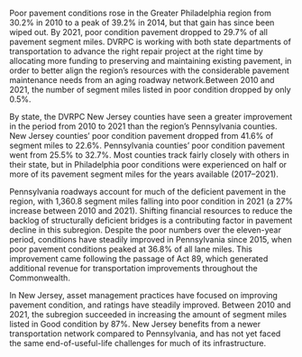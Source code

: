 Poor pavement conditions rose in the Greater Philadelphia region from 30.2% in 2010 to a peak of 39.2% in 2014, but that gain has since been wiped out. By 2021, poor condition pavement dropped to 29.7% of all pavement segment miles. DVRPC is working with both state departments of transportation to advance the right repair project at the right time by allocating more funding to preserving and maintaining existing pavement, in order to better align the region’s resources with the considerable pavement maintenance needs from an aging roadway network.Between 2010 and 2021, the number of segment miles listed in poor condition dropped by only 0.5%. 

By state, the DVRPC New Jersey counties have seen a greater improvement in the period from 2010 to 2021 than the region’s Pennsylvania counties. New Jersey counties’ poor condition pavement dropped from 41.6% of segment miles to 22.6%. Pennsylvania counties’ poor condition pavement went from 25.5% to 32.7%. Most counties track fairly closely with others in their state, but in Philadelphia poor conditions were experienced on half or more of its pavement segment miles for the years available (2017–2021).

Pennsylvania roadways account for much of the deficient pavement in the region, with 1,360.8 segment miles falling into poor condition in 2021 (a 27% increase between 2010 and 2021). Shifting financial resources to reduce the backlog of structurally deficient bridges is a contributing factor in pavement decline in this subregion. Despite the poor numbers over the eleven-year period, conditions have steadily improved in Pennsylvania since 2015, when poor pavement conditions peaked at 36.8% of all lane miles. This improvement came following the passage of Act 89, which generated additional revenue for transportation improvements throughout the Commonwealth.

In New Jersey, asset management practices have focused on improving pavement condition, and ratings have steadily improved. Between 2010 and 2021, the subregion succeeded in increasing the amount of segment miles listed in Good condition by 87%. New Jersey benefits from a newer transportation network compared to Pennsylvania, and has not yet faced the same end-of-useful-life challenges for much of its infrastructure.